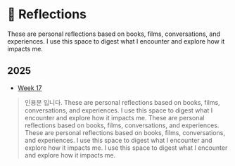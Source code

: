 # 💭 Reflections

These are personal reflections based on books, films, conversations, and experiences.
I use this space to digest what I encounter and explore how it impacts me.

## 2025

- [Week 17](reflections-week-17.md)

> 인용문 입니다. These are personal reflections based on books, films, conversations, and experiences.
> I use this space to digest what I encounter and explore how it impacts me. These are personal reflections based on books, films, conversations, and experiences. These are personal reflections based on books, films, conversations, and experiences.
> I use this space to digest what I encounter and explore how it impacts me.
> I use this space to digest what I encounter and explore how it impacts me.
